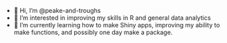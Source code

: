 - 👋 Hi, I’m @peake-and-troughs
- 👀 I’m interested in improving my skills in R and general data analytics
- 🌱 I’m currently learning how to make Shiny apps, improving my ability to make functions, and possibly one day make a package.

<!---
peake-and-troughs/peake-and-troughs is a ✨ special ✨ repository because its `README.md` (this file) appears on your GitHub profile.
You can click the Preview link to take a look at your changes.
--->
